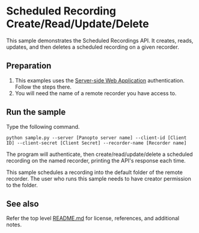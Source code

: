 # Scheduled Recording Create/Read/Update/Delete
This sample demonstrates the Scheduled Recordings API. It creates, reads, updates, and then deletes a scheduled recording on a given recorder.

## Preparation
1. This examples uses the [Server-side Web Application](../auth-server-side-web-app) authentication. Follow the steps there.
2. You will need the name of a remote recorder you have access to.

## Run the sample
Type the following command.
```
python sample.py --server [Panopto server name] --client-id [Client ID] --client-secret [Client Secret] --recorder-name [Recorder name]
```
The program will authenticate, then create/read/update/delete a scheduled recording on the named recorder, printing the API's response each time.

This sample schedules a recording into the default folder of the remote recorder. The user who runs this sample needs to have creator permission to the folder.

## See also
Refer the top level [README.md](../README.md) for license, references, and additional notes.
